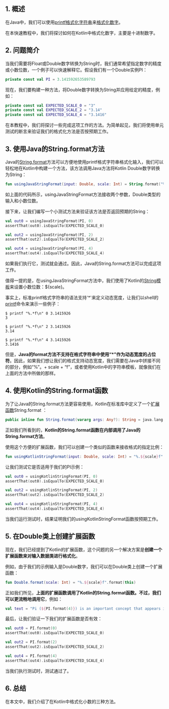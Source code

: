 ## 1. 概述

在Java中，我们可以使用[printf格式化字符串](https://en.wikipedia.org/wiki/Printf_format_string)来[格式化数字](https://www.baeldung.com/java-printstream-printf#number)。

在本快速教程中，我们将探讨如何在Kotlin中格式化数字，主要是十进制数字。

## 2. 问题简介

当我们需要将Float或Double数字转换为String时，我们通常希望指定数字的精度或小数位数，一个例子可以快速解释它。假设我们有一个Double实例PI：

```kotlin
private const val PI = 3.141592653589793
```

现在，我们要构建一种方法，将Double数字转换为String并应用给定的精度，例如：

```kotlin
private const val EXPECTED_SCALE_0 = "3"
private const val EXPECTED_SCALE_2 = "3.14"
private const val EXPECTED_SCALE_4 = "3.1416"
```

在本教程中，我们将探讨一些完成这项工作的方法。为简单起见，我们将使用单元测试的断言来验证我们的格式化方法是否按预期工作。

## 3. 使用Java的String.format方法

Java的[String.format](https://www.baeldung.com/string/format)方法可以方便地使用printf格式字符串格式化输入，我们可以轻松地在Kotlin中构建一个方法，该方法调用Java方法将Kotlin Double数字转换为String：

```kotlin
fun usingJavaStringFormat(input: Double, scale: Int) = String.format("%.${scale}f", input)
```

如上面的代码所示，usingJavaStringFormat方法接收两个参数，Double类型的输入和小数位数。

接下来，让我们编写一个小测试方法来验证该方法是否返回预期的String：

```kotlin
val out0 = usingJavaStringFormat(PI, 0)
assertThat(out0).isEqualTo(EXPECTED_SCALE_0)

val out2 = usingJavaStringFormat(PI, 2)
assertThat(out2).isEqualTo(EXPECTED_SCALE_2)

val out4 = usingJavaStringFormat(PI, 4)
assertThat(out4).isEqualTo(EXPECTED_SCALE_4)
```

如果我们执行它，测试就会通过。因此，Java的String.format方法可以完成这项工作。

值得一提的是，在usingJavaStringFormat方法中，我们使用了Kotlin的[String模板](https://www.baeldung.com/kotlin/string-templates)来设置小数位数：${scale}。

事实上，标准printf格式字符串的语法支持'*'来定义动态宽度，让我们以shell的[printf](https://www.baeldung.com/linux/printf-echo#printf)命令来演示一些例子：

```shell
$ printf "%.*f\n" 0 3.1415926
3

$ printf "%.*f\n" 2 3.1415926
3.14

$ printf "%.*f\n" 4 3.1415926
3.1416
```

但是，**Java的format方法不支持在格式字符串中使用“*”作为动态宽度的占位符**。因此，如果我们想让我们的格式支持动态宽度，我们需要在Java中拼接不同的部分，例如“%”。+ scale + “f”，或者使用Kotlin中的字符串模板，就像我们在上面的方法中所做的那样。

## 4. 使用Kotlin的String.format函数

为了让Java的String.format方法更容易使用，Kotlin在标准库中定义了一个[扩展函数](https://www.baeldung.com/kotlin/extension-methods)String.format ：

```kotlin
public inline fun String.format(vararg args: Any?): String = java.lang.String.format(this, *args)
```

正如我们所看到的，**Kotlin的String.format函数在内部调用了Java的String.format方法**。

使用这个方便的扩展函数，我们可以创建一个类似的函数来接收格式的指定比例：

```kotlin
fun usingKotlinStringFormat(input: Double, scale: Int) = "%.${scale}f".format(input)
```

让我们测试它是否适用于我们的PI示例：

```kotlin
val out0 = usingKotlinStringFormat(PI, 0)
assertThat(out0).isEqualTo(EXPECTED_SCALE_0)

val out2 = usingKotlinStringFormat(PI, 2)
assertThat(out2).isEqualTo(EXPECTED_SCALE_2)

val out4 = usingKotlinStringFormat(PI, 4)
assertThat(out4).isEqualTo(EXPECTED_SCALE_4)

```

当我们运行测试时，结果证明我们的usingKotlinStringFormat函数按预期工作。

## 5. 在Double类上创建扩展函数

现在，我们已经提到了Kotlin的扩展函数，这个问题的另一个解决方案是**创建一个扩展函数来对输入数据类进行格式化**。

例如，由于我们的示例输入是Double数字，我们可以在Double类上创建一个扩展函数：

```kotlin
fun Double.format(scale: Int) = "%.${scale}f".format(this)
```

正如我们所见，**上面的扩展函数调用了Kotlin的String.format函数。不过，我们可以更流畅地调用它**，例如：

```kotlin
val text = "Pi (${PI.format(4)}) is an important concept that appears in all aspects of math!"
```

最后，让我们验证一下我们的扩展函数是否有效：

```kotlin
val out0 = PI.format(0)
assertThat(out0).isEqualTo(EXPECTED_SCALE_0)

val out2 = PI.format(2)
assertThat(out2).isEqualTo(EXPECTED_SCALE_2)

val out4 = PI.format(4)
assertThat(out4).isEqualTo(EXPECTED_SCALE_4)
```

当我们执行测试时，测试通过了。

## 6. 总结

在本文中，我们介绍了在Kotlin中格式化小数的三种方法。